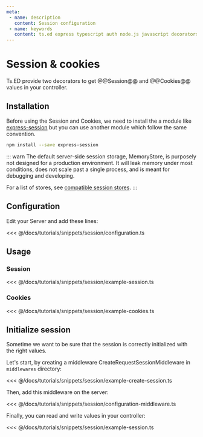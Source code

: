 ```yaml
---
meta:
 - name: description
   content: Session configuration 
 - name: keywords
   content: ts.ed express typescript auth node.js javascript decorators
---
```

# Session & cookies

Ts.ED provide two decorators to get @@Session@@ and @@Cookies@@ values in your controller.

## Installation

Before using the Session and Cookies, we need to install the a module like [express-session](https://www.npmjs.com/package/express-session) but 
you can use another module which follow the same convention. 

```bash
npm install --save express-session
```

::: warn
The default server-side session storage, MemoryStore, is purposely not designed for a production environment. It will leak memory under most conditions, does not scale past a single process, and is meant for debugging and developing.

For a list of stores, see [compatible session stores](https://www.npmjs.com/package/express-session#compatible-session-stores).
:::

## Configuration

Edit your Server and add these lines:

<<< @/docs/tutorials/snippets/session/configuration.ts


## Usage
### Session

<<< @/docs/tutorials/snippets/session/example-session.ts

### Cookies 

<<< @/docs/tutorials/snippets/session/example-cookies.ts

## Initialize session

Sometime we want to be sure that the session is correctly initialized with the right values.

Let's start, by creating a middleware CreateRequestSessionMiddleware in `middlewares` directory:

<<< @/docs/tutorials/snippets/session/example-create-session.ts

Then, add this middleware on the server:

<<< @/docs/tutorials/snippets/session/configuration-middleware.ts

Finally, you can read and write values in your controller:

<<< @/docs/tutorials/snippets/session/example-session.ts

